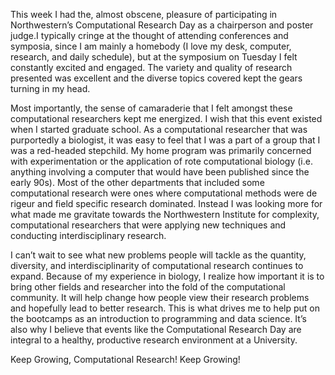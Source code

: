 <!-- 
.. title: Computational research, no longer a red-headed stepchild!
.. slug: computational-research-no-longer-a-red-headed-stepchild
.. date: 2015-04-21 19:56:52 UTC-05:00
.. tags: 
.. category: 
.. link: 
.. description: 
.. type: text
-->

This week I had the, almost obscene, pleasure of participating in Northwestern’s Computational
Research Day as a chairperson and poster judge.I typically cringe at the thought of attending
conferences and symposia, since I am mainly a homebody (I love my desk, computer, research, and
daily schedule), but at the symposium on Tuesday I felt constantly excited and engaged. The variety
and quality of research presented was excellent and the diverse topics covered kept the gears
turning in my head.

<!-- TEASER_END -->

Most importantly, the sense of camaraderie that I felt amongst these computational researchers kept
me energized. I wish that this event existed when I started graduate school. As a computational
researcher that was purportedly a biologist, it was easy to feel that I was a part of a group that I
was a red-headed stepchild. My home program was primarily concerned with experimentation or the
application of rote computational biology (i.e. anything involving a computer that would have been
published since the early 90s). Most of the other departments that included some computational
research were ones where computational methods were de rigeur and field specific research dominated.
Instead I was looking more for what made me gravitate towards the Northwestern Institute for
complexity, computational researchers that were applying new techniques and conducting
interdisciplinary research.

I can’t wait to see what new problems people will tackle as the quantity, diversity, and
interdisciplinarity of computational research continues to expand. Because of my experience in
biology, I realize how important it is to bring other fields and researcher into the fold of the
computational community. It will help change how people view their research problems and hopefully
lead to better research. This is what drives me to help put on the bootcamps as an introduction to
programming and data science. It’s also why I believe that events like the Computational Research
Day are integral to a healthy, productive research environment at a University.

Keep Growing, Computational Research! Keep Growing!
